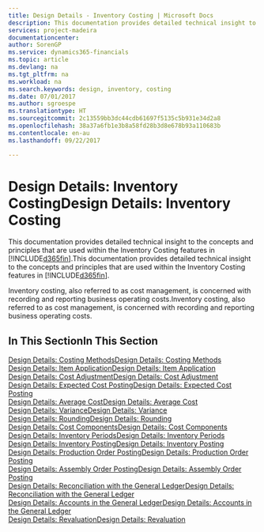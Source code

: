 ```yaml
---
title: Design Details - Inventory Costing | Microsoft Docs
description: This documentation provides detailed technical insight to the concepts and principles that are used within the Inventory Costing features in [!INCLUDE[d365fin](includes/d365fin_md.md)].
services: project-madeira
documentationcenter: 
author: SorenGP
ms.service: dynamics365-financials
ms.topic: article
ms.devlang: na
ms.tgt_pltfrm: na
ms.workload: na
ms.search.keywords: design, inventory, costing
ms.date: 07/01/2017
ms.author: sgroespe
ms.translationtype: HT
ms.sourcegitcommit: 2c13559bb3dc44cdb61697f5135c5b931e34d2a8
ms.openlocfilehash: 38a37a6fb1e3b8a58fd28b3d8e678b93a110683b
ms.contentlocale: en-au
ms.lasthandoff: 09/22/2017

---
```

# <a name="design-details-inventory-costing"></a><span data-ttu-id="9a69a-103">Design Details: Inventory Costing</span><span class="sxs-lookup"><span data-stu-id="9a69a-103">Design Details: Inventory Costing</span></span>
<span data-ttu-id="9a69a-104">This documentation provides detailed technical insight to the concepts and principles that are used within the Inventory Costing features in [!INCLUDE[d365fin](includes/d365fin_md.md)].</span><span class="sxs-lookup"><span data-stu-id="9a69a-104">This documentation provides detailed technical insight to the concepts and principles that are used within the Inventory Costing features in [!INCLUDE[d365fin](includes/d365fin_md.md)].</span></span>  

<span data-ttu-id="9a69a-105">Inventory costing, also referred to as cost management, is concerned with recording and reporting business operating costs.</span><span class="sxs-lookup"><span data-stu-id="9a69a-105">Inventory costing, also referred to as cost management, is concerned with recording and reporting business operating costs.</span></span>  

## <a name="in-this-section"></a><span data-ttu-id="9a69a-106">In This Section</span><span class="sxs-lookup"><span data-stu-id="9a69a-106">In This Section</span></span>  
[<span data-ttu-id="9a69a-107">Design Details: Costing Methods</span><span class="sxs-lookup"><span data-stu-id="9a69a-107">Design Details: Costing Methods</span></span>](design-details-costing-methods.md)  
[<span data-ttu-id="9a69a-108">Design Details: Item Application</span><span class="sxs-lookup"><span data-stu-id="9a69a-108">Design Details: Item Application</span></span>](design-details-item-application.md)  
[<span data-ttu-id="9a69a-109">Design Details: Cost Adjustment</span><span class="sxs-lookup"><span data-stu-id="9a69a-109">Design Details: Cost Adjustment</span></span>](design-details-cost-adjustment.md)  
[<span data-ttu-id="9a69a-110">Design Details: Expected Cost Posting</span><span class="sxs-lookup"><span data-stu-id="9a69a-110">Design Details: Expected Cost Posting</span></span>](design-details-expected-cost-posting.md)  
[<span data-ttu-id="9a69a-111">Design Details: Average Cost</span><span class="sxs-lookup"><span data-stu-id="9a69a-111">Design Details: Average Cost</span></span>](design-details-average-cost.md)  
[<span data-ttu-id="9a69a-112">Design Details: Variance</span><span class="sxs-lookup"><span data-stu-id="9a69a-112">Design Details: Variance</span></span>](design-details-variance.md)  
[<span data-ttu-id="9a69a-113">Design Details: Rounding</span><span class="sxs-lookup"><span data-stu-id="9a69a-113">Design Details: Rounding</span></span>](design-details-rounding.md)  
[<span data-ttu-id="9a69a-114">Design Details: Cost Components</span><span class="sxs-lookup"><span data-stu-id="9a69a-114">Design Details: Cost Components</span></span>](design-details-cost-components.md)  
[<span data-ttu-id="9a69a-115">Design Details: Inventory Periods</span><span class="sxs-lookup"><span data-stu-id="9a69a-115">Design Details: Inventory Periods</span></span>](design-details-inventory-periods.md)  
[<span data-ttu-id="9a69a-116">Design Details: Inventory Posting</span><span class="sxs-lookup"><span data-stu-id="9a69a-116">Design Details: Inventory Posting</span></span>](design-details-inventory-posting.md)  
[<span data-ttu-id="9a69a-117">Design Details: Production Order Posting</span><span class="sxs-lookup"><span data-stu-id="9a69a-117">Design Details: Production Order Posting</span></span>](design-details-production-order-posting.md)  
[<span data-ttu-id="9a69a-118">Design Details: Assembly Order Posting</span><span class="sxs-lookup"><span data-stu-id="9a69a-118">Design Details: Assembly Order Posting</span></span>](design-details-assembly-order-posting.md)  
[<span data-ttu-id="9a69a-119">Design Details: Reconciliation with the General Ledger</span><span class="sxs-lookup"><span data-stu-id="9a69a-119">Design Details: Reconciliation with the General Ledger</span></span>](design-details-reconciliation-with-the-general-ledger.md)  
[<span data-ttu-id="9a69a-120">Design Details: Accounts in the General Ledger</span><span class="sxs-lookup"><span data-stu-id="9a69a-120">Design Details: Accounts in the General Ledger</span></span>](design-details-accounts-in-the-general-ledger.md)  
[<span data-ttu-id="9a69a-121">Design Details: Revaluation</span><span class="sxs-lookup"><span data-stu-id="9a69a-121">Design Details: Revaluation</span></span>](design-details-revaluation.md)

